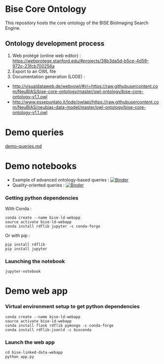 # Bise Core Ontology

This repository hosts the core ontology of the BISE BioImaging Search Engine. 

## Ontology development process 
1. Web protégé (online web editor) : https://webprotege.stanford.edu/#projects/38b3da5d-b5ce-4d59-972c-23fcb700256a 
2. Export to an OWL file
3. Documentation generation (LODE) : 
  - http://visualdataweb.de/webvowl/#iri=https://raw.githubusercontent.com/NeuBIAS/bise-core-ontology/master/owl-ontology/bise-core-ontology-v1.1.owl
  - http://www.essepuntato.it/lode/owlapi/https://raw.githubusercontent.com/NeuBIAS/neubias-data-model/master/owl-ontology/bise-core-ontology-v1.1.owl

# Demo queries
[demo-queries.md](demo-queries.md)

# Demo notebooks 
 - Example of advanced ontology-based queries : [![Binder](https://mybinder.org/badge_logo.svg)](https://mybinder.org/v2/gh/NeuBIAS/bise-core-ontology/master?filepath=advanced-queries-demo.ipynb)
 - Quality-oriented queries : [![Binder](https://mybinder.org/badge_logo.svg)](https://mybinder.org/v2/gh/NeuBIAS/bise-core-ontology/master?filepath=quality-curation-queries.ipynb)

### Getting python dependencies
With Conda :
```
conda create --name bise-ld-webapp
source activate bise-ld-webapp
conda install rdflib jupyter -c conda-forge
```
Or with pip :
```
pip install rdflib
pip install jupyter
```
### Launching the notebook
```
jupyter-notebook
```

 
# Demo web app
### Virtual environment setup to get python dependencies
```
conda create --name bise-ld-webapp
source activate bise-ld-webapp
conda install flask rdflib pymongo -c conda-forge
conda install rdflib-jsonld -c bioconda
```
### Launch the web app
```
cd bise-linked-data-webapp
python app.py
```
